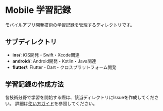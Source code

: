 # Mobile 学習記録

モバイルアプリ開発技術の学習記録を管理するディレクトリです。

## サブディレクトリ

- **ios/**: iOS開発・Swift・Xcode関連
- **android/**: Android開発・Kotlin・Java関連
- **flutter/**: Flutter・Dart・クロスプラットフォーム開発

## 学習記録の作成方法

各技術分野で学習を開始する際は、該当ディレクトリにIssueを作成してください。
詳細は[使い方ガイド](../USAGE.md)を参照してください。